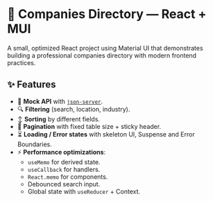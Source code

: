 # 🏢 Companies Directory — React + MUI

A small, optimized React project using Material UI that demonstrates building a professional companies directory with modern frontend practices.


## ✨ Features
- 📡 **Mock API** with [`json-server`](https://github.com/typicode/json-server).
- 🔍 **Filtering** (search, location, industry).
- ↕️ **Sorting** by different fields.
- 📑 **Pagination** with fixed table size + sticky header.
- ⏳ **Loading / Error states** with skeleton UI, Suspense and Error Boundaries.
- ⚡ **Performance optimizations**:
  - `useMemo` for derived state.
  - `useCallback` for handlers.
  - `React.memo` for components.
  - Debounced search input.
  - Global state with `useReducer` + Context.
